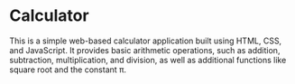# Calculator
This is a simple web-based calculator application built using HTML, CSS, and JavaScript. It provides basic arithmetic operations, such as addition, subtraction, multiplication, and division, as well as additional functions like square root and the constant π. 
